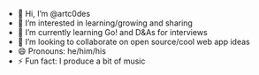 - 👋 Hi, I’m @artc0des
- 👀 I’m interested in learning/growing and sharing 
- 🌱 I’m currently learning Go! and D&As for interviews
- 💞️ I’m looking to collaborate on open source/cool web app ideas
- 😄 Pronouns: he/him/his
- ⚡ Fun fact: I produce a bit of music

<!---
artc0des/artc0des is a ✨ special ✨ repository because its `README.md` (this file) appears on your GitHub profile.
You can click the Preview link to take a look at your changes.
--->

